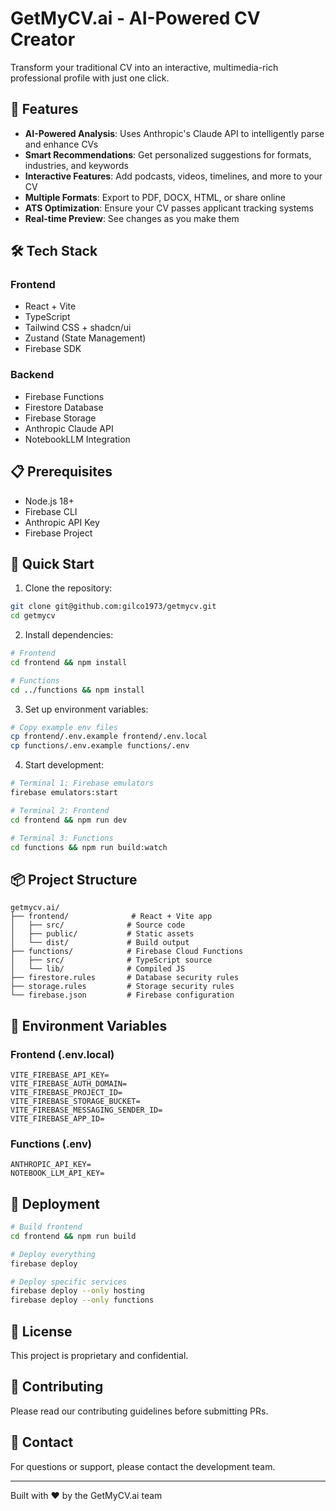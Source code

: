 # GetMyCV.ai - AI-Powered CV Creator

Transform your traditional CV into an interactive, multimedia-rich professional profile with just one click.

## 🚀 Features

- **AI-Powered Analysis**: Uses Anthropic's Claude API to intelligently parse and enhance CVs
- **Smart Recommendations**: Get personalized suggestions for formats, industries, and keywords
- **Interactive Features**: Add podcasts, videos, timelines, and more to your CV
- **Multiple Formats**: Export to PDF, DOCX, HTML, or share online
- **ATS Optimization**: Ensure your CV passes applicant tracking systems
- **Real-time Preview**: See changes as you make them

## 🛠️ Tech Stack

### Frontend
- React + Vite
- TypeScript
- Tailwind CSS + shadcn/ui
- Zustand (State Management)
- Firebase SDK

### Backend
- Firebase Functions
- Firestore Database
- Firebase Storage
- Anthropic Claude API
- NotebookLLM Integration

## 📋 Prerequisites

- Node.js 18+
- Firebase CLI
- Anthropic API Key
- Firebase Project

## 🚀 Quick Start

1. Clone the repository:
```bash
git clone git@github.com:gilco1973/getmycv.git
cd getmycv
```

2. Install dependencies:
```bash
# Frontend
cd frontend && npm install

# Functions
cd ../functions && npm install
```

3. Set up environment variables:
```bash
# Copy example env files
cp frontend/.env.example frontend/.env.local
cp functions/.env.example functions/.env
```

4. Start development:
```bash
# Terminal 1: Firebase emulators
firebase emulators:start

# Terminal 2: Frontend
cd frontend && npm run dev

# Terminal 3: Functions
cd functions && npm run build:watch
```

## 📦 Project Structure

```
getmycv.ai/
├── frontend/              # React + Vite app
│   ├── src/              # Source code
│   ├── public/           # Static assets
│   └── dist/             # Build output
├── functions/            # Firebase Cloud Functions
│   ├── src/              # TypeScript source
│   └── lib/              # Compiled JS
├── firestore.rules       # Database security rules
├── storage.rules         # Storage security rules
└── firebase.json         # Firebase configuration
```

## 🔑 Environment Variables

### Frontend (.env.local)
```
VITE_FIREBASE_API_KEY=
VITE_FIREBASE_AUTH_DOMAIN=
VITE_FIREBASE_PROJECT_ID=
VITE_FIREBASE_STORAGE_BUCKET=
VITE_FIREBASE_MESSAGING_SENDER_ID=
VITE_FIREBASE_APP_ID=
```

### Functions (.env)
```
ANTHROPIC_API_KEY=
NOTEBOOK_LLM_API_KEY=
```

## 🚀 Deployment

```bash
# Build frontend
cd frontend && npm run build

# Deploy everything
firebase deploy

# Deploy specific services
firebase deploy --only hosting
firebase deploy --only functions
```

## 📝 License

This project is proprietary and confidential.

## 🤝 Contributing

Please read our contributing guidelines before submitting PRs.

## 📧 Contact

For questions or support, please contact the development team.

---

Built with ❤️ by the GetMyCV.ai team
